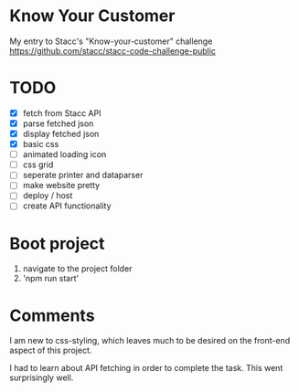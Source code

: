 # Know Your Customer
My entry to Stacc's "Know-your-customer" challenge
https://github.com/stacc/stacc-code-challenge-public

# TODO
- [X] fetch from Stacc API
- [X] parse fetched json
- [X] display fetched json
- [X] basic css
- [ ] animated loading icon
- [ ] css grid
- [ ] seperate printer and dataparser
- [ ] make website pretty
- [ ] deploy / host
- [ ] create API functionality

# Boot project
1) navigate to the project folder
2) 'npm run start'


# Comments
I am new to css-styling, which leaves much to be desired on the front-end aspect of this project.

I had to learn about API fetching in order to complete the task. This went surprisingly well.


